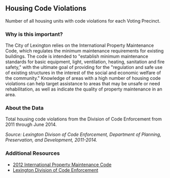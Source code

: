 ## Housing Code Violations
Number of all housing units with code violations for each Voting Precinct.

### Why is this important?
The City of Lexington relies on the International Property Maintenance Code, which regulates the minimum maintenance requirements for existing buildings. The code is intended to "establish minimum maintenance standards for basic equipment, light, ventilation, heating, sanitation and fire safety," with the ultimate goal of providing for the "regulation and safe use of existing structures in the interest of the social and economic welfare of the community." Knowledge of areas with a high number of housing code violations can help target assistance to areas that may be unsafe or need rehabilitation, as well as indicate the quality of property maintenance in an area.

### About the Data
Total housing code violations from the Division of Code Enforcement from 2011 through June 2014.

_Source: Lexington Divison of Code Enforcement, Department of Planning, Preservation, and Development, 2011-2014._

### Additional Resources
+ [2012 International Property Maintenance Code](http://publicecodes.cyberregs.com/icod/ipmc/2012/)
+ [Lexington Division of Code Enforcement](http://www.lexingtonky.gov/index.aspx?page=950)
